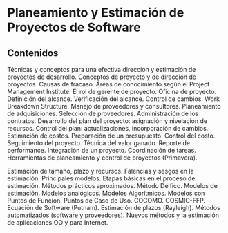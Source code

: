 # Planeamiento y Estimación de Proyectos de Software

## Contenidos

Técnicas y conceptos para una efectiva dirección y estimación de proyectos de desarrollo. Conceptos de proyecto y de dirección de proyectos. Causas de fracaso. Áreas de conocimiento según el Project Management Institute. El rol de gerente de proyecto. Oficina de proyecto. Definición del alcance. Verificación del alcance. Control de cambios. Work Breakdown Structure. Manejo de proveedores y consultores. Planeamiento de adquisiciones. Selección de proveedores. Administración de los contratos. Desarrollo del plan del proyecto: asignación y nivelación de recursos. Control del plan: actualizaciones, incorporación de cambios. Estimación de costos. Preparación de un presupuesto. Control del costo. Seguimiento del proyecto. Técnica del valor ganado. Reporte de performance. Integración de un proyecto. Coordinación de tareas. Herramientas de planeamiento y control de proyectos (Primavera). 

Estimación de tamaño, plazo y recursos. Falencias y sesgos en la estimación. Principales modelos. Etapas básicas en el proceso de estimación. Métodos prácticos aproximados. Método Délfico. Modelos de estimación. Modelos analógicos. Modelos Algorítmicos. Modelos con Puntos de Función. Puntos de Caso de Uso. COCOMO. COSMIC-FFP. Ecuación de Software (Putnam). Estimación de plazos (Rayleigh). Métodos automatizados (software y proveedores). Nuevos métodos y la estimación de aplicaciones OO y para Internet.